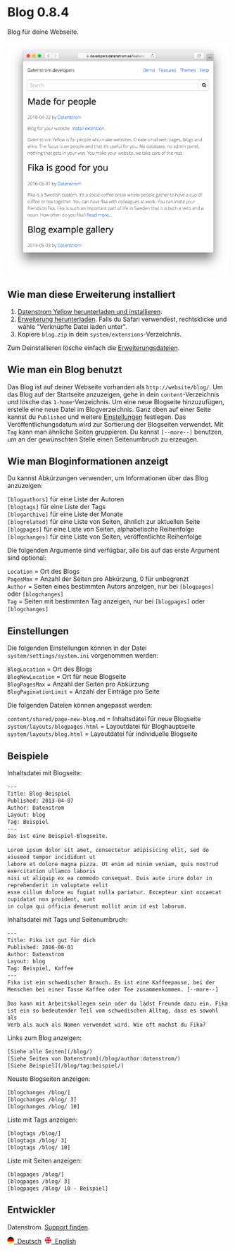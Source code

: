 Blog 0.8.4
==========
Blog für deine Webseite.

<p align="center"><img src="blog-screenshot.png?raw=true" alt="Bildschirmfoto"></p>

## Wie man diese Erweiterung installiert

1. [Datenstrom Yellow herunterladen und installieren](https://github.com/datenstrom/yellow/).
2. [Erweiterung herunterladen](https://github.com/datenstrom/yellow-extensions/raw/master/zip/blog.zip). Falls du Safari verwendest, rechtsklicke und wähle "Verknüpfte Datei laden unter".
3. Kopiere `blog.zip` in dein `system/extensions`-Verzeichnis.

Zum Deinstallieren lösche einfach die [Erweiterungsdateien](extension.ini).

## Wie man ein Blog benutzt

Das Blog ist auf deiner Webseite vorhanden als `http://website/blog/`. Um das Blog auf der Startseite anzuzeigen, gehe in dein `content`-Verzeichnis und lösche das `1-home`-Verzeichnis. Um eine neue Blogseite hinzuzufügen, erstelle eine neue Datei im Blogverzeichnis. Ganz oben auf einer Seite kannst du `Published` und weitere [Einstellungen](https://github.com/datenstrom/yellow-extensions/tree/master/features/core/README-de.md#einstellungen) festlegen. Das Veröffentlichungsdatum wird zur Sortierung der Blogseiten verwendet. Mit `Tag` kann man ähnliche Seiten gruppieren. Du kannst `[--more--]` benutzen, um an der gewünschten Stelle einen Seitenumbruch zu erzeugen.

## Wie man Bloginformationen anzeigt

Du kannst Abkürzungen verwenden, um Informationen über das Blog anzuzeigen:

`[blogauthors]` für eine Liste der Autoren  
`[blogtags]` für eine Liste der Tags  
`[blogarchive]` für eine Liste der Monate  
`[blogrelated]` für eine Liste von Seiten, ähnlich zur aktuellen Seite  
`[blogpages]` für eine Liste von Seiten, alphabetische Reihenfolge  
`[blogchanges]` für eine Liste von Seiten, veröffentlichte Reihenfolge  

Die folgenden Argumente sind verfügbar, alle bis auf das erste Argument sind optional:

`Location` = Ort des Blogs  
`PagesMax` = Anzahl der Seiten pro Abkürzung, 0 für unbegrenzt  
`Author` = Seiten eines bestimmten Autors anzeigen, nur bei `[blogpages]` oder `[blogchanges]`  
`Tag` = Seiten mit bestimmten Tag anzeigen, nur bei `[blogpages]` oder `[blogchanges]`  

## Einstellungen

Die folgenden Einstellungen können in der Datei `system/settings/system.ini` vorgenommen werden:

`BlogLocation` = Ort des Blogs  
`BlogNewLocation` = Ort für neue Blogseite  
`BlogPagesMax` = Anzahl der Seiten pro Abkürzung  
`BlogPaginationLimit` = Anzahl der Einträge pro Seite 

Die folgenden Dateien können angepasst werden:

`content/shared/page-new-blog.md` = Inhaltsdatei für neue Blogseite   
`system/layouts/blogpages.html` = Layoutdatei für Bloghauptseite  
`system/layouts/blog.html` = Layoutdatei für individuelle Blogseite 

## Beispiele

Inhaltsdatei mit Blogseite:

    ---
    Title: Blog-Beispiel
    Published: 2013-04-07
    Author: Datenstrom
    Layout: blog
    Tag: Beispiel
    ---
    Das ist eine Beispiel-Blogseite.

    Lorem ipsum dolor sit amet, consectetur adipisicing elit, sed do eiusmod tempor incididunt ut 
    labore et dolore magna pizza. Ut enim ad minim veniam, quis nostrud exercitation ullamco laboris 
    nisi ut aliquip ex ea commodo consequat. Duis aute irure dolor in reprehenderit in voluptate velit 
    esse cillum dolore eu fugiat nulla pariatur. Excepteur sint occaecat cupidatat non proident, sunt 
    in culpa qui officia deserunt mollit anim id est laborum.

Inhaltsdatei mit Tags und Seitenumbruch:

    ---
    Title: Fika ist gut für dich
    Published: 2016-06-01
    Author: Datenstrom
    Layout: blog
    Tag: Beispiel, Kaffee
    ---
    Fika ist ein schwedischer Brauch. Es ist eine Kaffeepause, bei der 
    Menschen bei einer Tasse Kaffee oder Tee zusammenkommen. [--more--]
    
    Das kann mit Arbeitskollegen sein oder du lädst Freunde dazu ein. Fika 
    ist ein so bedeutender Teil vom schwedischen Alltag, dass es sowohl als 
    Verb als auch als Nomen verwendet wird. Wie oft machst du Fika?

Links zum Blog anzeigen:

    [Siehe alle Seiten](/blog/)
    [Siehe Seiten von Datenstrom](/blog/author:datenstrom/)
    [Siehe Beispiel](/blog/tag:beispiel/)

Neuste Blogseiten anzeigen:

    [blogchanges /blog/]
    [blogchanges /blog/ 3]
    [blogchanges /blog/ 10]

Liste mit Tags anzeigen:

    [blogtags /blog/]
    [blogtags /blog/ 3]
    [blogtags /blog/ 10]

Liste mit Seiten anzeigen:

    [blogpages /blog/]
    [blogpages /blog/ 3]
    [blogpages /blog/ 10 - Beispiel]

## Entwickler

Datenstrom. [Support finden](https://extensions.datenstrom.se/de/help/).

<p>
<a href="README-de.md"><img src="https://raw.githubusercontent.com/datenstrom/yellow-extensions/master/features/help/language-de.png" width="15" height="15" alt="Deutsch">&nbsp; Deutsch</a>&nbsp;
<a href="README.md"><img src="https://raw.githubusercontent.com/datenstrom/yellow-extensions/master/features/help/language-en.png" width="15" height="15" alt="English">&nbsp; English</a>&nbsp;
</p>
